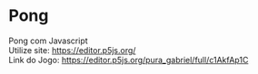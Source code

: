 # Pong
Pong com Javascript <br />
Utilize site: https://editor.p5js.org/
<br />
Link do Jogo:
https://editor.p5js.org/pura_gabriel/full/c1AkfAp1C
